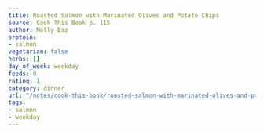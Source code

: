 ```yaml
---
title: Roasted Salmon with Marinated Olives and Potato Chips
source: Cook This Book p. 115
author: Molly Baz
protein:
- salmon
vegetarian: false
herbs: []
day_of_week: weekday
feeds: 0
rating: 1
category: dinner
url: "/notes/cook-this-book/roasted-salmon-with-marinated-olives-and-potato-chips.html"
tags:
- salmon
- weekday
---
```



